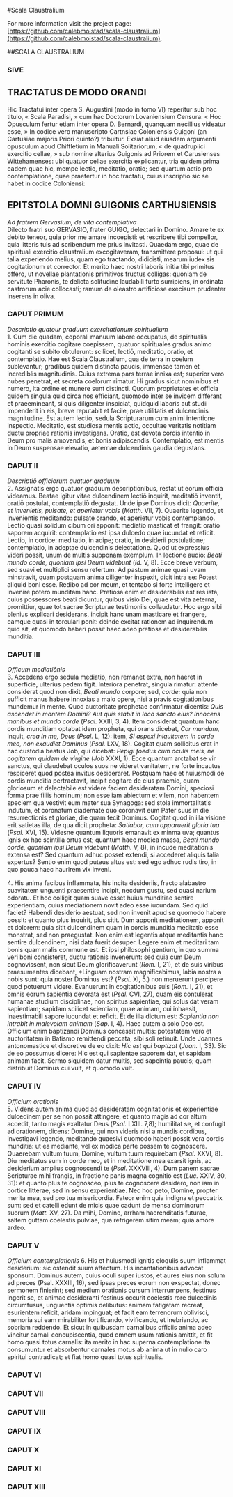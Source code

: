 #Scala Claustralium

For more information visit the project page: [https://github.com/calebmolstad/scala-claustralium](https://github.com/calebmolstad/scala-claustralium).


##SCALA CLAUSTRALIUM
### SIVE
## TRACTATUS DE MODO ORANDI

Hic Tractatui inter opera S. Augustini (modo in tomo VI) reperitur sub hoc titulo, « Scala Paradisi, » cum hac Doctorum Lovaniensium Censura: « Hoc Opusculum fertur etiam inter opera D. Bernardi, quanquam necillius videatur esse, » In codice vero manuscripto Cartnsiae Coloniensis Guigoni (an Cartusiae majoris Priori quinto?) tribuitur. Exsiat aliud eiusdem argumenti opusculum apud Chiffletium in Manuali Solitariorum, « de quadruplici exercitio cellae, » sub nomine alterius Guigonis ad Priorem et Carusienses Wittehamenses: ubi quatuor cellae exercitia explicantur, tria quidem prima eadem quae hic, mempe lectio, meditatio, oratio; sed quartum actio pro contemplatione, quae praefertur in hoc tractatu, cuius inscriptio sic se habet in codice Coloniensi:

## EPITSTOLA DOMNI GUIGONIS CARTHUSIENSIS
*Ad fratrem Gervasium, de vita contemplativa*  
Dilecto fratri suo GERVASIO, frater GUIGO, delectari in Domino. Amare te ex debito teneor, quia prior me amare incoepisti: et rescribere tibi compellor, quia litteris tuis ad scribendum me prius invitasti. Quaedam ergo, quae de spirituali exercitio claustralium excogitaveram, transmittere proposui: ut qui talia experiendo melius, quam ego tractando, didicisti, mearum iudex sis cogitationum et corrector. Et merito haec nostri laboris initia tibi primitus offero, ut novellae plantationis primitivos fructus colligas: quoniam de servitute Pharonis, te delicta solitudine laudabili furto surripiens, in ordinata castrorum acie collocasti; ramum de oleastro artificiose execisum prudenter inserens in oliva.

### CAPUT PRIMUM
*Descriptio quatour graduum exercitationum spiritualium*  
1\. Cum die quadam, coporali manuum labore occupatus, de spiritualis hominis exercitio cogitare coepissem, quatuor spirituales gradus animo cogitanti se subito obtulerunt: scilicet, lectiō, meditatio, oratio, et contemplatio. Hae est Scala Claustralium, qua de terra in coelum sublevantur; gradibus quidem distincta paucis, immensae tamen et incrediblis magnitudinis. Cuius extrema pars terrae innixa est; superior vero nubes penetrat, et secreta coelorum rimatur. Hi gradus sicut nominibus et numero, ita ordine et munere sunt distincti. Quorum proprietates et officia quidem singula quid circa nos efficiant, quomodo inter se invicem differant et praeemineant, si quis diligenter inspiciat, quidquid laboris aut studii impenderit in eis, breve reputabit et facile, prae utilitatis et dulcendinis magnitudine. Est autem lectio, sedula Scripturarum cum animi intentione inspectio. Meditatio, est studiosa mentis actio, occultae veritatis notitiam ductu propriae rationis investigans. Oratio, est devota cordis intentio in Deum pro malis amovendis, et bonis adipiscendis. Contemplatio, est mentis in Deum suspensae elevatio, aeternae dulcendinis gaudia degustans.

### CAPUT II
*Descriptiō officiorum quatuor graduum*  
2\. Assignatis ergo quatuor graduum descriptiōnibus, restat ut eorum officia videamus. Beatae igitur vitae dulcendinem lectiō inquirit, meditatiō inventit, oratiō postulat, contemplatiō degustat. Unde ipse Dominus dicit: *Quaerite, et invenietis, pulsate, et aperietur vobis* (*Matth.* VII, 7). Quaerite legendo, et invenientis meditando: pulsate orando, et aperietur vobis contemplando. Lectiō quasi solidum cibum ori apponit: mediatio masticat et frangit: oratio saporem acquirit: contemplatio est ipsa dulcedo quae iucundat et reficit. Lectio, in cortice: meditatio, in adipe; oratio, in desiderii postulatione; contemplatio, in adeptae dulcendinis delectatione. Quod ut expressius videri possit, unum de multis supponam exemplum. In lectione audio: *Beati mundo corde, quoniam ipsi Deum videbunt* (*Id.* V, 8). Ecce breve verbum, sed suavi et multiplici sensu refertum. Ad pastum animae quasi uvam minstravit, quam postquam anima diligenter inspexit, dicit intra se: Potest aliquid boni esse. Redibo ad cor meum, et tentabo si forte intelligere et invenire potero munditam hanc. Pretiosa enim et desiderabilis est res ista, cuius possessores beati dicuntur, quibus visio Dei, quae est vita aeterna, promittiur, quae tot sacrae Scripturae testimoniis collaudatur. Hoc ergo sibi plenius explicari desiderans, incipit hanc unam masticare et frangere, eamque quasi in torculari ponit: deinde excitat rationem ad inquirendum quid sit, et quomodo haberi possit haec adeo pretiosa et desiderabilis munditia.

### CAPUT III
*Officum mediatiōnis*  
3\. Accedens ergo sedula mediatio, non remanet extra, non haeret in superficie, ulterius pedem figit. Interiora penetrat, singula rimatur: attente considerat quod non dixit, *Beati mundo* corpore; sed, *corde:* quia non sufficit manus habere innoxias a malo opere, nisi a pravis cogitationibus mundemur in mente. Quod auctoritate prophetae confirmatur dicentis: *Quis ascendet in montem Domini? Aut quis stabit in loco sancto eius? Innocens manibus et mundo corde* (*Psal.* XXIII, 3, 4). Item considerat quantum hanc cordis munditiam optabat idem propheta, qui orans dicebat, *Cor mundum,* inquit, *crea in me, Deus* (*Psal.* L, 12): item, *Si aspexi iniquitatem in corde meo, non exaudiet Dominus* (*Psal.* LXV, 18). Cogitat quam sollicitus erat in hac custodia beatus Job, qui dicebat: *Pepigi foedus cum oculis meis, ne cogitarem quidem de virgine* (*Job* XXXI, 1). Ecce quantum arctabat se vir sanctus, qui claudebat oculos suos ne videret vanitatem, ne forte incautus respiceret quod postea invitus desideraret. Postquam haec et huiusmodi de cordis munditia pertractavit, incipit cogitare de eius praemio, quam gloriosum et delectabile est videre faciem desideratam Domini, speciosi forma prae filiis hominum; non esse iam abiectum et vilem, non habentem speciem qua vestivit eum mater sua Synagoga: sed stola immortalitatis indutum, et coronatum diademate quo coronavit eum Pater suus in die resurrectionis et gloriae, die quam fecit Dominus. Cogitat quod in illa visione erit
satietas illa, de qua dicit propheta: *Satiabor, cum apparuerit gloria tua* (*Psal.* XVI, 15). Videsne quantum liquoris emanavit ex minma uva; quantus ignis ex hac scintilla ortus est; quantum haec modica massa, *Beati mundo corde, quoniam ipsi Deum videbunt* (*Matth.* V, 8), in incude meditationis extensa est? Sed quantum adhuc posset extendi, si accederet aliquis talia expertus? Sentio enim quod puteus altus est: sed ego adhuc rudis tiro, in quo pauca haec haurirem vix inveni.

4\. His anima facibus inflammata, his incita desideriis, fracto alabastro suavitatem unguenti praesentire incipit, necdum gustu, sed quasi narium odoratu. Et hoc colligit quam suave esset huius munditiae sentire experientiam, cuius mediationem novit adeo esse iucundam. Sed quid faciet? Habendi desiderio aestuat, sed non invenit apud se quomodo habere possit: et quanto plus inquirit, plus sitit. Dum apponit meditationem, apponit et dolorem: quia sitit dulcendinem quam in cordis munditia meditatio esse monstrat, sed non praegustat. Non enim est legentis atque meditantis hanc sentire dulcendinem, nisi data fuerit desuper. Legere enim et meditari tam bonis quam malis commune est. Et ipsi philosophi gentium, in quo summa veri boni consisteret, ductu rationis invenerunt: sed quia cum Deum cognovissent, non sicut Deum glorificaverunt (*Rom.* I, 21), et de suis viribus praesumentes dicebant, *Linguam nostram magnificabimus, labia nostra a nobis sunt: quia noster Dominus est? (*Psal.* XI, 5.) non meruerunt percipere quod potuerunt videre. Evanuerunt in cogitationibus suis (*Rom.* I, 21), et omnis eorum sapientia devorata est (*Psal.* CVI, 27), quam eis contulerat humanae studium disciplinae, non spiritus sapientiae, qui solus dat veram sapientiam; sapidam scilicet scientiam, quae animam, cui inhaesit, inaestimabili sapore iucundat et reficit. Et de illa dictum est: *Sapientia non intrabit in malevolam animam* (*Sap.* I, 4). Haec autem a solo Deo est. Officium enim baptizandi Dominus concessit multis: potestatem vero et auctoritatem in Batismo remittendi peccata, sibi soli retinuit. Unde Joannes antonomastice et discretive de eo dixit: *Hic est qui baptizat* (*Joan.* I, 33). Sic de eo possumus dicere: Hic est qui sapientae saporem dat, et sapidam animam facit. Sermo siquidem datur multis, sed sapeintia paucis; quam distribuit Dominus cui vult, et quomodo vult.

### CAPUT IV
*Officium orationis*  
5\. Videns autem anima quod ad desideratam cognitationis et experientiae dulcedinem per se non possit attingere, et quanto magis ad cor altum accedit, tanto magis exaltatur Deus (*Psal.* LXIII. 7,8); humilitat se, et confugit ad orationem, dicens: Domine, qui non videris nisi a mundis cordibus, investigavi legendo, meditando quaesivi quomodo haberi possit vera cordis munditia: ut ea mediante, vel ex modica parte possem te cognoscere. Quaerebam vultum tuum, Domine, vultum tuum requirebam (*Psal.* XXVI, 8). Diu meditatus sum in corde meo, et in meditatione mea exarsit ignis, ac desiderium amplius cognoscendi te (*Psal.* XXXVIII, 4). Dum panem sacrae Scripturae mihi frangis, in fractione panis magna cognitio est (*Luc.* XXIV, 30, 31): et quanto plus te cognosceo, plus te cognoscere desidero, non iam in cortice litterae, sed in sensu experientiae. Nec hoc peto, Domine, propter merita mea, sed pro tua misericordia. Fateor enim quia indigna et peccatrix sum: sed et catelli edunt de micis quae cadunt de mensa dominorum suorum (*Matt.* XV, 27). Da mihi, Domine, arrham haerenditatis futurae, saltem guttam coelestis pulviae, qua refrigerem sitim meam; quia amore ardeo.

### CAPUT V
*Officium contemplationis*
6\. His et huiusmodi ignitis eloquiis suum inflammat desiderium: sic ostendit suum affectum. His incantationibus advocat sponsum. Dominus autem, cuius oculi super iustos, et aures eius non solum ad preces (Psal. XXXIII, 16), sed ipsas preces eorum non exspectat, donec sermonem finierint; sed medium orationis cursum interrumpens, festinus ingerit se, et animae desideranti festinus occurit coelestis rore dulcedinis circumfusus, unguentis optimis delibutus: animam fatigatam recreat, esurientem reficit, aridam impinguat; et facit eam terrenorum oblivisci, memoria sui eam mirabiliter fortificando, vivificando, et inebriando, ac sobriam reddendo. Et sicut in quibusdam carnalibus officiis anima adeo vincitur carnali concupiscentia, quod omnem usum rationis amittit, et fit homo quasi totus carnalis: ita merito in hac superna contemplatione ita consumuntur et absorbentur carnales motus ab anima ut in nullo caro spiritui contradicat; et fiat homo quasi totus spiritualis.

### CAPUT VI

### CAPUT VII

### CAPUT VIII

### CAPUT IX

### CAPUT X

### CAPUT XI

### CAPUT XIII
